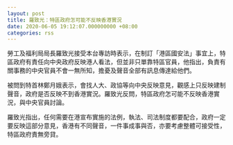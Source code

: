 ```yaml
---
layout: post
title: 羅致光：特區政府怎可能不反映香港實況
date: 2020-06-05 19:12:07.000000000 +08:00
categories: rss
---
```


勞工及福利局局長羅致光接受本台專訪時表示，在制訂「港區國安法」事宜上，特區政府有責任向中央政府反映港人看法，但並非只單靠特區官員，他指出，負責有關事務的中央官員不會一無所知，擔憂及聲音全部有訊息傳達給他們。

被問到特首林鄭月娥表示，會找人大、政協等向中央反映意見，觀感上只反映建制聲音，政府是否反映不到香港實況。羅致光反問，特區政府怎可能不反映香港實況，與中央官員討論。

羅致光指出，任何需要在港宣布實施的法例，執法、司法制度都要配合，政府一定要反映這部分意見，香港有不同聲音，一件事成事與否，亦要考慮整體可接受性，特區政府責無旁貸。
